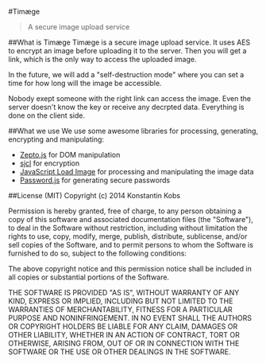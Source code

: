 #Timæge
> A secure image upload service

##What is Timæge
Timæge is a secure image upload service. It uses AES to encrypt an image before uploading it to the server. Then you will get a link, which is the only way to access the uploaded image.

In the future, we will add a "self-destruction mode" where you can set a time for how long will the image be accessible.

Nobody exept someone with the right link can access the image. Even the server doesn't know the key or receive any decrpted data. Everything is done on the client side.


##What we use
We use some awesome libraries for processing, generating, encrypting and manipulating:

- [Zepto.js](https://github.com/madrobby/zepto) for DOM manipulation
- [sjcl](https://github.com/bitwiseshiftleft/sjcl) for encryption
- [JavaScript Load Image](https://github.com/blueimp/JavaScript-Load-Image) for processing and manipulating the image data
- [Password.js](https://github.com/konstantinkobs/Password.js) for generating secure passwords

##License (MIT)
Copyright (c) 2014 Konstantin Kobs

Permission is hereby granted, free of charge, to any person obtaining a copy
of this software and associated documentation files (the "Software"), to deal
in the Software without restriction, including without limitation the rights
to use, copy, modify, merge, publish, distribute, sublicense, and/or sell
copies of the Software, and to permit persons to whom the Software is
furnished to do so, subject to the following conditions:

The above copyright notice and this permission notice shall be included in
all copies or substantial portions of the Software.

THE SOFTWARE IS PROVIDED "AS IS", WITHOUT WARRANTY OF ANY KIND, EXPRESS OR
IMPLIED, INCLUDING BUT NOT LIMITED TO THE WARRANTIES OF MERCHANTABILITY,
FITNESS FOR A PARTICULAR PURPOSE AND NONINFRINGEMENT. IN NO EVENT SHALL THE
AUTHORS OR COPYRIGHT HOLDERS BE LIABLE FOR ANY CLAIM, DAMAGES OR OTHER
LIABILITY, WHETHER IN AN ACTION OF CONTRACT, TORT OR OTHERWISE, ARISING FROM,
OUT OF OR IN CONNECTION WITH THE SOFTWARE OR THE USE OR OTHER DEALINGS IN
THE SOFTWARE.